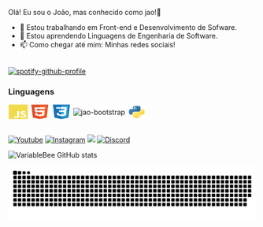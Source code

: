 <!-- Presentation -->
<p>
  Olá! Eu sou o João, mas conhecido como jao!👋
  <br>

  - 🔭 Estou trabalhando em Front-end e Desenvolvimento de Sofware.
- 🌱 Estou aprendendo Linguagens de Engenharia de Software.
- 📫 Como chegar até mim: Minhas redes sociais!
<br><br>

<!-- spotify -->
[![spotify-github-profile](https://spotify-github-profile.vercel.app/api/view?uid=v01vfus6edwo9gpaegs31yhwv&cover_image=true&theme=novatorem&show_offline=false&background_color=121212&interchange=false&bar_color=53b14f&bar_color_cover=false)](https://github.com/kittinan/spotify-github-profile)

### Linguagens
<div style="display: inline_block">
  <img align="center" alt="jao-Js" height="30" width="40" src="https://raw.githubusercontent.com/devicons/devicon/master/icons/javascript/javascript-plain.svg">
  <img align="center" alt="jao-HTML" height="30" width="40" src="https://raw.githubusercontent.com/devicons/devicon/master/icons/html5/html5-original.svg">
  <img align="center" alt="jao-CSS" height="30" width="40" src="https://raw.githubusercontent.com/devicons/devicon/master/icons/css3/css3-original.svg">
  <img align="center" alt="jao-bootstrap" height="30" width="26" src="https://cdn-icons-png.flaticon.com/512/5968/5968672.png">  
  <img align="center" alt="jao-Python" height="30" width="40" src="https://raw.githubusercontent.com/devicons/devicon/master/icons/python/python-original.svg">
</div>
<br>

</p>

<!-- Links -->
[![Youtube](https://img.shields.io/badge/YouTube-FF0000?style=for-the-badge&logo=youtube&logoColor=white)]()
[![Instagram](https://img.shields.io/badge/Instagram-E4405F?style=for-the-badge&logo=instagram&logoColor=white)](https://instagram.com/jaok666?igshid=NzZlODBkYWE4Ng==)
<a href = "gabrielfbbarros2@gmail.com"><img src="https://img.shields.io/badge/Gmail-D14836?style=for-the-badge&logo=gmail&logoColor=white" target="_blank"></a>
[![Discord](https://img.shields.io/badge/Discord-7289DA?style=for-the-badge&logo=discord&logoColor=white)]()

<!-- GithubStats -->
![VariableBee GitHub stats](https://github-readme-stats.vercel.app/api?username=g4brielkk&show_icons=true&theme=gotham)

<picture>
  <source media="(prefers-color-scheme: dark)" srcset="https://raw.githubusercontent.com/g4brielkk/g4brielkk/output/github-contribution-grid-snake-dark.svg">
  <source media="(prefers-color-scheme: light)" srcset="https://raw.githubusercontent.com/g4brielkk/g4brielkk/output/github-contribution-grid-snake.svg">
  <img alt="github contribution grid snake animation" src="https://raw.githubusercontent.com/g4brielkk/g4brielkk/output/github-contribution-grid-snake.svg">
</picture>
